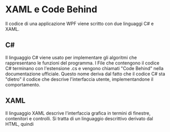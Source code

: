 # XAML e Code Behind

Il codice di una applicazione WPF viene scritto con due linguaggi C# e XAML.

## C#
Il linguaggio C# viene usato per implementare gli algoritmi che rappresentano le funzioni del programma. I File che contengono il codice C# terminano con l'estensione .cs e vengono chiamati "Code Behind" nella documentazione ufficiale. Questo nome deriva dal fatto che il codice C# sta "dietro" il codice che descrive l'interfaccia utente, implementandone il comportamento.

## XAML
Il linguaggio XAML descrive l'interfaccia grafica in termini di finestre, contenitori e controlli. Si tratta di un linguaggio descrittivo derivato dal HTML, quindi
